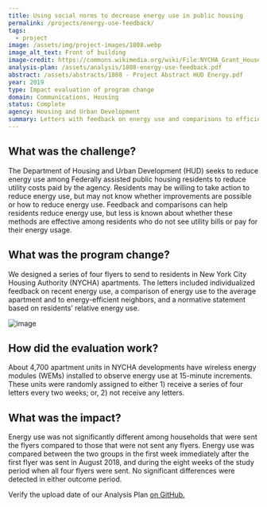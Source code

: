 ```yaml
---
title: Using social norms to decrease energy use in public housing
permalink: /projects/energy-use-feedback/
tags: 
  - project  
image: /assets/img/project-images/1808.webp  
image_alt_text: Front of building
image-credit: https://commons.wikimedia.org/wiki/File:NYCHA_Grant_Houses_WTM3_The_Fixers_0021.webp 
analysis-plan: /assets/analysis/1808-energy-use-feedback.pdf
abstract: /assets/abstracts/1808 - Project Abstract HUD Energy.pdf
year: 2019  
type: Impact evaluation of program change
domain: Communications, Housing
status: Complete
agency: Housing and Urban Development
summary: Letters with feedback on energy use and comparisons to efficient neighbors did not reduce energy use among public housing residents
---
```


## What was the challenge?
The Department of Housing and Urban Development (HUD) seeks to reduce energy use among Federally assisted public housing residents to reduce utility costs paid by the agency. Residents may be willing to take action to reduce energy use, but may not know whether improvements are possible or how to reduce energy use. Feedback and comparisons can help residents reduce energy use, but less is known about whether these methods are effective among residents who do not see utility bills or pay for their energy usage.

## What was the program change?
We designed a series of four flyers to send to residents in New York City Housing Authority (NYCHA) apartments. The letters included individualized feedback on recent energy use, a comparison of energy use to the average apartment and to energy-efficient neighbors, and a normative statement based on residents’ relative energy use.

![image]({{site.baseurl}}/assets/img/project-images/1808-letter.webp)

## How did the evaluation work?
About 4,700 apartment units in NYCHA developments have wireless energy modules (WEMs) installed to observe energy use at 15-minute increments. These units were randomly assigned to either 1) receive a series of four letters every two weeks; or, 2) not receive any letters.  

## What was the impact?
Energy use was not significantly different among households that were sent the flyers compared to those that were not sent any flyers. Energy use was compared between the two groups in the first week immediately after the first flyer was sent in August 2018, and during the eight weeks of the study period when all four flyers were sent. No significant differences were detected in either outcome period.

Verify the upload date of our Analysis Plan <a href="https://github.com/gsa-oes/office-of-evaluation-sciences/commits/master/assets/analysis/1808-energy-use-feedback.pdf">on GitHub.</a>
